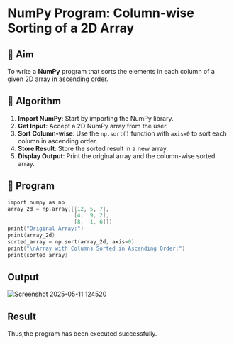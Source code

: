 # NumPy Program: Column-wise Sorting of a 2D Array

## 🎯 Aim
To write a **NumPy** program that sorts the elements in each column of a given 2D array in ascending order.

## 🧠 Algorithm

1. **Import NumPy**: Start by importing the NumPy library.
2. **Get Input**: Accept a 2D NumPy array from the user.
3. **Sort Column-wise**: Use the `np.sort()` function with `axis=0` to sort each column in ascending order.
4. **Store Result**: Store the sorted result in a new array.
5. **Display Output**: Print the original array and the column-wise sorted array.

## 🧾 Program
~~~c
import numpy as np
array_2d = np.array([[12, 5, 7],
                     [4,  9, 2],
                     [8,  1, 6]])
print("Original Array:")
print(array_2d)
sorted_array = np.sort(array_2d, axis=0)
print("\nArray with Columns Sorted in Ascending Order:")
print(sorted_array)
~~~

## Output
![Screenshot 2025-05-11 124520](https://github.com/user-attachments/assets/38552799-784b-4970-a054-1844a937f6f9)

## Result
Thus,the program has been executed successfully.
